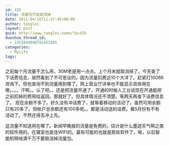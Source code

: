 ```yaml
---
id: 435
title: 流量包不能取消掉
date: 2011-04-16T11:47:45+00:00
author: tanglei
layout: post
guid: http://www.tanglei.name/?p=435
duoshuo_thread_id:
  - 1351844048792453385
categories:
  - MyLife
tags:
---
```

之前每个月流量不怎么用，30M老是用一点点。上个月末就取消掉了。今天查了下话费信息，居然看到了不可思议的。[<img class="aligncenter size-medium wp-image-436" title="hf" src="/wp-content/uploads/2011/04/hf-158x300.png" alt=""  />](/wp-content/uploads/2011/04/hf.png)因为流量扣费近10个大洋了。赶紧打10086咨询下。但也查询不到流量用到哪了。网上营业厅详单也不能显示具体用在哪。。。。汗啊。。认了吧。。还是把流量开通了。开通的时候人工台说现在开通能把之前扣掉的费用给返回。那就好了。但具体情况还不清楚。等两天再查下话费信息了。 现在余额不多了。好久没有冲话费了，就等着移动的活动了。虽然可用余额只有20多了。但帐户总余额还有100多呢。。都是活动送的话费。看5月份有不有活动了。不然还得去冲上先。

这流量不知道用在哪了。新闻早晚报的流量是免费的，估计是什么墨迹天气啊之类的软件用的。在寝室也是连WIFI的。最有可能的也就是那些软件了。唉，以后智能机啊啥滴千万不要取消掉流量包。
